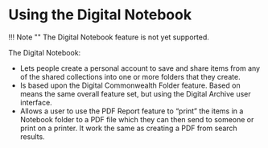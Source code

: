 # Using the Digital Notebook

!!! Note ""
    The Digital Notebook feature is not yet supported.

The Digital Notebook:

-   Lets people create a personal account to save and share items from any of the shared
    collections into one or more folders that they create.
-   Is based upon the Digital Commonwealth Folder feature. Based on means the same overall
    feature set, but using the Digital Archive user interface.
-   Allows a user to use the PDF Report feature to “print” the items in a Notebook folder
    to a PDF file which they can then send to someone or print on a printer.
    It work the same as creating a PDF from search results.
